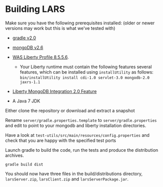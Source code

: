 # Building LARS

Make sure you have the following prerequisites installed: (older or
newer versions may work but this is what we've tested with)

* [gradle v2.0](http://gradle.org/downloads) 
* [mongoDB v2.6](https://www.mongodb.org/downloads#previous)
* [WAS Liberty Profile 8.5.5.6](https://developer.ibm.com/wasdev/downloads/#asset/runtimes-8.5.5-wlp-runtime).
  * Your Liberty runtime must contain the following features several features, which can be installed using `installUtility` as follows: `bin/installUtility install cdi-1.0 servlet-3.0 mongodb-2.0 jaxrs-1.1`

* [Liberty MongoDB Integration 2.0 Feature](https://developer.ibm.com/assets/wasdev/#asset/features-com.ibm.websphere.appserver.mongodb-2.0)
* A Java 7 JDK

Either clone the repository or download and extract a snapshot

Rename `server/gradle.properties.template` to `server/gradle.properties` and edit to point to your mongodb and liberty
installation directories.

Have a look at `test-utils/src/main/resources/config.properties` and
check that you are happy with the specified test ports

Launch gradle to build the code, run the tests and produce the
distribution archives.

    gradle build dist

You should now have three files in the build/distributions directory,
`larsServer.zip`, `larsClient.zip` and `larsServerPackage.jar`.

